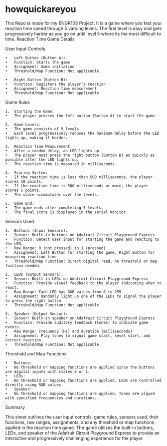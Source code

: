 # howquickareyou
This Repo is made for my ENGR103 Project. It is a game where you test your reaction time speed through 5 varying levels. The first level is easy and gets progressively harder as you go on until level 5 where its the most difficult to time. 
Reaction Time Game Details

User Input Controls

	•	Left Button (Button A):
	•	Function: Starts the game
	•	Assignment: Game initiation
	•	Threshold/Map Function: Not applicable
 
	•	Right Button (Button B):
	•	Function: Registers the player’s reaction
	•	Assignment: Reaction time measurement
	•	Threshold/Map Function: Not applicable

Game Rules

	1.	Starting the Game:
	•	The player presses the left button (Button A) to start the game.
 
	2.	Game Levels:
	•	The game consists of 5 levels.
	•	Each level progressively reduces the maximum delay before the LED lights up, making it harder.
 
	3.	Reaction Time Measurement:
	•	After a random delay, an LED lights up.
	•	The player must press the right button (Button B) as quickly as possible after the LED lights up.
	•	The reaction time is measured in milliseconds.
 
	4.	Scoring System:
	•	If the reaction time is less than 500 milliseconds, the player scores 10 points.
	•	If the reaction time is 500 milliseconds or more, the player scores 5 points.
	•	The score accumulates over the levels.
 
	5.	Game End:
	•	The game ends after completing 5 levels.
	•	The final score is displayed in the serial monitor.

Sensors Used

	1.	Buttons (Input Sensors):
	•	Sensor: Built-in buttons on Adafruit Circuit Playground Express
	•	Function: Detect user input for starting the game and reacting to the LED.
	•	Raw Range: 0 (not pressed) to 1 (pressed)
	•	Assignment: Left Button for starting the game, Right Button for measuring reaction time
	•	Threshold/Map Function: Direct digital read, no threshold or map function needed.
 
	2.	LEDs (Output Sensors):
	•	Sensor: Built-in LEDs on Adafruit Circuit Playground Express
	•	Function: Provide visual feedback to the player indicating when to react.
	•	Raw Range: Each LED has RGB values from 0 to 255
	•	Assignment: Randomly light up one of the LEDs to signal the player to press the right button
	•	Threshold/Map Function: Not applicable
 
	3.	Speaker (Output Sensor):
	•	Sensor: Built-in speaker on Adafruit Circuit Playground Express
	•	Function: Provide auditory feedback (tones) to indicate game events.
	•	Raw Range: Frequency (Hz) and duration (milliseconds)
	•	Assignment: Play tones to signal game start, level start, and correct reaction.
	•	Threshold/Map Function: Not applicable

Threshold and Map Functions

	•	Buttons:
	•	No threshold or mapping functions are applied since the buttons are digital inputs with states 0 or 1.
	•	LEDs:
	•	No threshold or mapping functions are applied. LEDs are controlled directly using RGB values.
	•	Speaker:
	•	No threshold or mapping functions are applied. Tones are played with specified frequencies and durations.

Summary

This sheet outlines the user input controls, game rules, sensors used, their functions, raw ranges, assignments, and any threshold or map functions applied in the reaction time game. The game utilizes the built-in buttons, LEDs, and speaker of the Adafruit Circuit Playground Express to provide an interactive and progressively challenging experience for the player.

